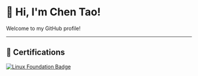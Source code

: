 # 👋 Hi, I'm Chen Tao!

Welcome to my GitHub profile!

---

## 🏅 Certifications

[![Linux Foundation Badge](https://images.credly.com/size/150x150/images/a77b7f85-70b0-42ab-9519-67ee509fbc0c/image.png)](https://www.credly.com/badges/e225c1ae-c2c4-404d-87a9-b872d762ba83/public_url)
